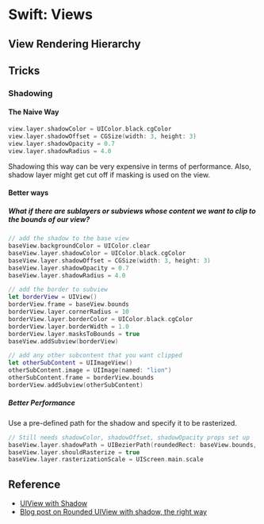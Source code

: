 # Swift: Views
## View Rendering Hierarchy


## Tricks
### Shadowing
#### The Naive Way
```swift
view.layer.shadowColor = UIColor.black.cgColor
view.layer.shadowOffset = CGSize(width: 3, height: 3)
view.layer.shadowOpacity = 0.7
view.layer.shadowRadius = 4.0
```

Shadowing this way can be very expensive in terms of performance. Also, shadow layer might get cut off if masking is used on the view.

#### Better ways
##### What if there are sublayers or subviews whose content we want to clip to the bounds of our view?
```swift
// add the shadow to the base view
baseView.backgroundColor = UIColor.clear
baseView.layer.shadowColor = UIColor.black.cgColor
baseView.layer.shadowOffset = CGSize(width: 3, height: 3)
baseView.layer.shadowOpacity = 0.7
baseView.layer.shadowRadius = 4.0

// add the border to subview
let borderView = UIView()
borderView.frame = baseView.bounds
borderView.layer.cornerRadius = 10
borderView.layer.borderColor = UIColor.black.cgColor
borderView.layer.borderWidth = 1.0
borderView.layer.masksToBounds = true
baseView.addSubview(borderView)

// add any other subcontent that you want clipped
let otherSubContent = UIImageView()
otherSubContent.image = UIImage(named: "lion")
otherSubContent.frame = borderView.bounds
borderView.addSubview(otherSubContent)
```

##### Better Performance
Use a pre-defined path for the shadow and specify it to be rasterized.

```swift
// Still needs shadowColor, shadowOffset, shadowOpacity props set up
baseView.layer.shadowPath = UIBezierPath(roundedRect: baseView.bounds, cornerRadius: 10).cgPath
baseView.layer.shouldRasterize = true
baseView.layer.rasterizationScale = UIScreen.main.scale
```

## Reference
- [UIView with Shadow](http://stackoverflow.com/questions/4754392/uiview-with-rounded-corners-and-drop-shadow)
- [Blog post on Rounded UIView with shadow, the right way](https://damir.me/rounded-uiview-with-shadow-the-right-way)
